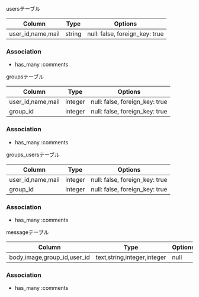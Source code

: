 usersテーブル

|Column|Type|Options|
|------|----|-------|
|user_id,name,mail|string|null: false, foreign_key: true|


### Association
- has_many :comments


groupsテーブル

|Column|Type|Options|
|------|----|-------|
|user_id,name,mail|integer|null: false, foreign_key: true|
|group_id|integer|null: false, foreign_key: true|

### Association
- has_many :comments


groups_usersテーブル

|Column|Type|Options|
|------|----|-------|
|user_id,name,mail|integer|null: false, foreign_key: true|
|group_id|integer|null: false, foreign_key: true|

### Association
- has_many :comments


messageテーブル

|Column|Type|Options|
|------|----|-------|
|body,image,group_id,user_id|text,string,integer,integer|null|

### Association
- has_many :comments

